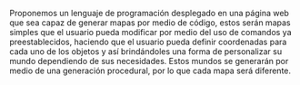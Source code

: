 Proponemos un lenguaje de programación desplegado en una página web que sea capaz de generar mapas por medio de código, estos serán mapas simples que el usuario pueda modificar por medio del uso de comandos ya preestablecidos, haciendo que el usuario pueda definir coordenadas para cada uno de los objetos y así brindándoles una forma de personalizar su mundo dependiendo de sus necesidades. Estos mundos se generarán por medio de una generación procedural, por lo que cada mapa será diferente.
